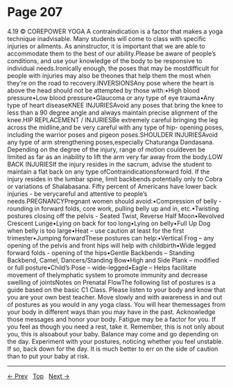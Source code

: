 # Page 207

4.19 © COREPOWER YOGA A contraindication is a factor that makes a yoga technique inadvisable. Many students will come to class with specific injuries or ailments. As aninstructor, it is important that we are able to accommodate them to the best of our ability.Please be aware of people’s conditions, and use your knowledge of the body to be responsive to individual needs.Ironically enough, the poses that may be mostdifficult for people with injuries may also be theones that help them the most when they’re on the road to recovery.INVERSIONSAny pose where the heart is above the head should not be attempted by those with:•High blood pressure•Low blood pressure•Glaucoma or any type of eye trauma•Any type of heart diseaseKNEE INJURIESAvoid any poses that bring the knee to less than a 90 degree angle and always maintain precise alignment of the knee.HIP REPLACEMENT / INJURIESBe extremely careful bringing the leg across the midline,and be very careful with any type of hip- opening poses, including the warrior poses and pigeon poses.SHOULDER INJURIESAvoid any type of arm strengthening poses,especially Chaturanga Dandasana. Depending on the degree of the injury, range of motion couldeven be limited as far as an inability to lift the arm very far away from the body.LOW BACK INJURIESIf the injury resides in the sacrum, advise the student to maintain a flat back on any type ofContraindicationsforward fold. If the injury resides in the lumbar spine, limit backbends potentially only to Cobra or variations of Shalabasana. Fifty percent of Americans have lower back injuries - be verycareful and attentive to people’s needs.PREGNANCYPregnant women should avoid:•Compression of belly - rounding in forward folds, core work, pulling belly up and in, etc.•Twisting postures closing off the pelvis - Seated Twist, Reverse Half Moon•Revolved Crescent Lunge•Lying on back for too long•Lying on belly•Full Up Dog when belly is too large•Heat – use caution at least for the first trimester•Jumping forwardThese postures can help:•Vertical Frog – any opening of the pelvis and front hips will help with childbirth•Wide legged forward folds - opening of the hips•Gentle Backbends – Standing Backbend, Camel, Dancers/Standing Bow•High and Side Plank – modified or full posture•Child’s Pose – wide-legged•Eagle – Helps facilitate movement of thelymphatic system to promote immunity and decrease swelling of jointsNotes on Prenatal FlowThe following list of postures is a guide based on the basic C1 Class. Please listen to your body and know that you are your own best teacher. Move slowly and with awareness in and out of postures as you would in any yoga class. You will hear themessages from your body in different ways than you may have in the past. Acknowledge those messages and honor your body. Fatigue may be a factor for you. If you feel as though you need a rest, take it. Remember, this is not only about you, this is alsoabout your baby. Balance may come and go depending on the day. Experiment with your postures, noticing whether you feel unstable. If so, back down for the day. It is much better to err on the side of caution than to put your baby at risk.


---
[← Prev](/pages/page-206.md) &nbsp; [Top](/index.md) &nbsp; [Next →](/pages/page-208.md)
